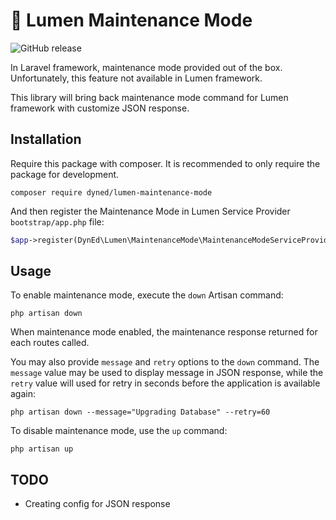 # :wrench: Lumen Maintenance Mode

![GitHub release](https://img.shields.io/github/release/jsilalahi/lumen-maintenance-mode.svg?style=flat-square)

In Laravel framework, maintenance mode provided out of the box. Unfortunately, this feature not available in Lumen framework. 

This library will bring back maintenance mode command for Lumen framework with customize JSON response.

## Installation
Require this package with composer. It is recommended to only require the package for development.

```
composer require dyned/lumen-maintenance-mode
```

And then register the Maintenance Mode in Lumen Service Provider `bootstrap/app.php` file:

```php
$app->register(DynEd\Lumen\MaintenanceMode\MaintenanceModeServiceProvider::class);
```

## Usage
To enable maintenance mode, execute the `down` Artisan command:

```
php artisan down
```

When maintenance mode enabled, the maintenance response returned for each routes called.

You may also provide `message` and `retry` options to the `down` command. The `message` value may be used to display message in JSON response, while the `retry` value will used for retry in seconds before the application is available again:

```
php artisan down --message="Upgrading Database" --retry=60
```

To disable maintenance mode, use the `up` command:

```
php artisan up
```

## TODO
* Creating config for JSON response